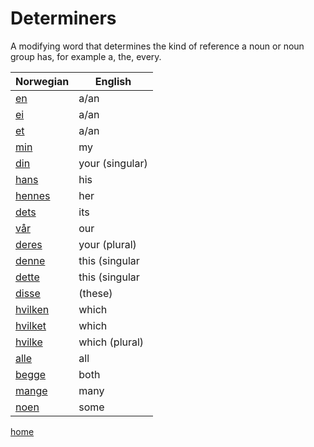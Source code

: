# Determiners

A modifying word that determines the kind of reference a noun or noun group has, for example a, the, every.

| Norwegian | English |
| --- | --- |
| [en](https://www.ordnett.no/search?language=no&phrase=en) | a/an |
| [ei](https://www.ordnett.no/search?language=no&phrase=ei) | a/an |
| [et](https://www.ordnett.no/search?language=no&phrase=et) | a/an |
| [min](https://www.ordnett.no/search?language=no&phrase=min) | my |
| [din](https://www.ordnett.no/search?language=no&phrase=din) | your (singular) |
| [hans](https://www.ordnett.no/search?language=no&phrase=hans) | his |
| [hennes](https://www.ordnett.no/search?language=no&phrase=hennes) | her |
| [dets](https://www.ordnett.no/search?language=no&phrase=dets) | its |
| [vår](https://www.ordnett.no/search?language=no&phrase=vår) | our |
| [deres](https://www.ordnett.no/search?language=no&phrase=deres) | your (plural) |
| [denne](https://www.ordnett.no/search?language=no&phrase=denne) | this (singular |
| [dette](https://www.ordnett.no/search?language=no&phrase=dette) | this (singular |
| [disse](https://www.ordnett.no/search?language=no&phrase=disse) | (these) |
| [hvilken](https://www.ordnett.no/search?language=no&phrase=hvilken) | which |
| [hvilket](https://www.ordnett.no/search?language=no&phrase=hvilket) | which |
| [hvilke](https://www.ordnett.no/search?language=no&phrase=hvilke) | which (plural) |
| [alle](https://www.ordnett.no/search?language=no&phrase=alle) | all |
| [begge](https://www.ordnett.no/search?language=no&phrase=begge) | both |
| [mange](https://www.ordnett.no/search?language=no&phrase=mange) | many |
| [noen](https://www.ordnett.no/search?language=no&phrase=noen) | some |


[home](index.html)